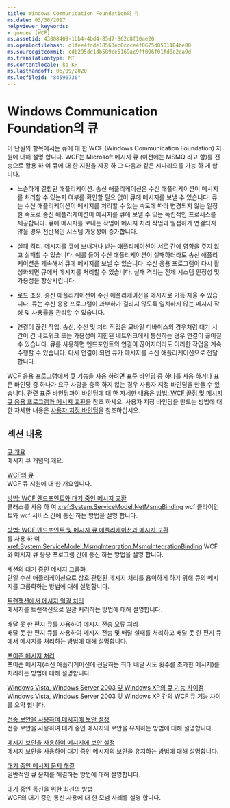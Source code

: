 ```yaml
---
title: Windows Communication Foundation의 큐
ms.date: 03/30/2017
helpviewer_keywords:
- queues [WCF]
ms.assetid: 43008409-1bb4-4bd4-85d7-862c8f10ae20
ms.openlocfilehash: d1fee4fdde18563ec6ccce4f0675d8581184be08
ms.sourcegitcommit: cdb295dd1db589ce5169ac9ff096f01fd0c2da9d
ms.translationtype: MT
ms.contentlocale: ko-KR
ms.lasthandoff: 06/09/2020
ms.locfileid: "84596736"
---
```

# <a name="queues-in-windows-communication-foundation"></a>Windows Communication Foundation의 큐
이 단원의 항목에서는 큐에 대 한 WCF (Windows Communication Foundation) 지원에 대해 설명 합니다. WCF는 Microsoft 메시지 큐 (이전에는 MSMQ 라고 함)를 전송으로 활용 하 여 큐에 대 한 지원을 제공 하 고 다음과 같은 시나리오를 가능 하 게 합니다.  
  
- 느슨하게 결합된 애플리케이션. 송신 애플리케이션은 수신 애플리케이션이 메시지를 처리할 수 있는지 여부를 확인할 필요 없이 큐에 메시지를 보낼 수 있습니다. 큐는 수신 애플리케이션이 메시지를 처리할 수 있는 속도에 따라 변경되지 않는 일정한 속도로 송신 애플리케이션이 메시지를 큐에 보낼 수 있는 독립적인 프로세스를 제공합니다. 큐에 메시지를 보내는 작업이 메시지 처리 작업과 밀접하게 연결되지 않을 경우 전반적인 시스템 가용성이 증가합니다.  
  
- 실패 격리. 메시지를 큐에 보내거나 받는 애플리케이션이 서로 간에 영향을 주지 않고 실패할 수 있습니다. 예를 들어 수신 애플리케이션이 실패하더라도 송신 애플리케이션은 계속해서 큐에 메시지를 보낼 수 있습니다. 수신 응용 프로그램이 다시 활성화되면 큐에서 메시지를 처리할 수 있습니다. 실패 격리는 전체 시스템 안정성 및 가용성을 향상시킵니다.  
  
- 로드 조정. 송신 애플리케이션이 수신 애플리케이션을 메시지로 가득 채울 수 있습니다. 큐는 수신 응용 프로그램이 과부하가 걸리지 않도록 일치하지 않는 메시지 작성 및 사용률을 관리할 수 있습니다.  
  
- 연결이 끊긴 작업. 송신, 수신 및 처리 작업은 모바일 디바이스의 경우처럼 대기 시간이 긴 네트워크 또는 가용성이 제한된 네트워크에서 통신하는 경우 연결이 끊어질 수 있습니다. 큐를 사용하면 엔드포인트의 연결이 끊어지더라도 이러한 작업을 계속 수행할 수 있습니다. 다시 연결이 되면 큐가 메시지를 수신 애플리케이션으로 전달합니다.  
  
 WCF 응용 프로그램에서 큐 기능을 사용 하려면 표준 바인딩 중 하나를 사용 하거나 표준 바인딩 중 하나가 요구 사항을 충족 하지 않는 경우 사용자 지정 바인딩을 만들 수 있습니다. 관련 표준 바인딩과이 바인딩에 대 한 자세한 내용은 [방법: WCF 끝점 및 메시지 큐 응용 프로그램과 메시지 교환](how-to-exchange-messages-with-wcf-endpoints-and-message-queuing-applications.md)을 참조 하세요. 사용자 지정 바인딩을 만드는 방법에 대한 자세한 내용은 [사용자 지정 바인딩](../extending/custom-bindings.md)을 참조하십시오.  
  
## <a name="in-this-section"></a>섹션 내용  
 [큐 개요](queues-overview.md)  
 메시지 큐 개념의 개요.  
  
 [WCF의 큐](queuing-in-wcf.md)  
 WCF 큐 지원에 대 한 개요입니다.  
  
 [방법: WCF 엔드포인트와 대기 중인 메시지 교환](how-to-exchange-queued-messages-with-wcf-endpoints.md)  
 클래스를 사용 하 여 <xref:System.ServiceModel.NetMsmqBinding> wcf 클라이언트와 wcf 서비스 간에 통신 하는 방법을 설명 합니다.  
  
 [방법: WCF 엔드포인트 및 메시지 큐 애플리케이션과 메시지 교환](how-to-exchange-messages-with-wcf-endpoints-and-message-queuing-applications.md)  
 를 사용 하 여 <xref:System.ServiceModel.MsmqIntegration.MsmqIntegrationBinding> WCF와 메시지 큐 응용 프로그램 간에 통신 하는 방법을 설명 합니다.  
  
 [세션의 대기 중인 메시지 그룹화](grouping-queued-messages-in-a-session.md)  
 단일 수신 애플리케이션으로 상호 관련된 메시지 처리를 용이하게 하기 위해 큐의 메시지를 그룹화하는 방법에 대해 설명합니다.  
  
 [트랜잭션에서 메시지 일괄 처리](batching-messages-in-a-transaction.md)  
 메시지를 트랜잭션으로 일괄 처리하는 방법에 대해 설명합니다.  
  
 [배달 못 한 편지 큐를 사용하여 메시지 전송 오류 처리](using-dead-letter-queues-to-handle-message-transfer-failures.md)  
 배달 못 한 편지 큐를 사용하여 메시지 전송 및 배달 실패를 처리하고 배달 못 한 편지 큐에서 메시지를 처리하는 방법에 대해 설명합니다.  
  
 [포이즌 메시지 처리](poison-message-handling.md)  
 포이즌 메시지(수신 애플리케이션에 전달하는 최대 배달 시도 횟수를 초과한 메시지)를 처리하는 방법에 대해 설명합니다.  
  
 [Windows Vista, Windows Server 2003 및 Windows XP의 큐 기능 차이점](diff-in-queue-in-vista-server-2003-windows-xp.md)  
 Windows Vista, Windows Server 2003 및 Windows XP 간의 WCF 큐 기능 차이를 요약 합니다.  
  
 [전송 보안을 사용하여 메시지에 보안 설정](securing-messages-using-transport-security.md)  
 전송 보안을 사용하여 대기 중인 메시지의 보안을 유지하는 방법에 대해 설명합니다.  
  
 [메시지 보안을 사용하여 메시지에 보안 설정](securing-messages-using-message-security.md)  
 메시지 보안을 사용하여 대기 중인 메시지의 보안을 유지하는 방법에 대해 설명합니다.  
  
 [대기 중인 메시지 문제 해결](troubleshooting-queued-messaging.md)  
 일반적인 큐 문제를 해결하는 방법에 대해 설명합니다.  
  
 [대기 중인 통신을 위한 최선의 방법](best-practices-for-queued-communication.md)  
 WCF의 대기 중인 통신 사용에 대 한 모범 사례를 설명 합니다.  
